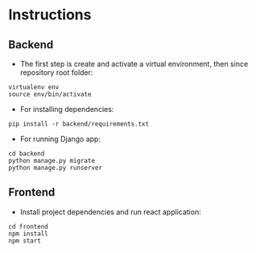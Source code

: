 # Instructions
## Backend

- The first step is create and activate a virtual environment, then since repository root folder:

```
virtualenv env
source env/bin/activate
```

- For installing dependencies:

```
pip install -r backend/requirements.txt
```

- For running Django app:

```
cd backend
python manage.py migrate
python manage.py runserver
```

## Frontend

- Install project dependencies and run react application:

```
cd frontend
npm install
npm start
```